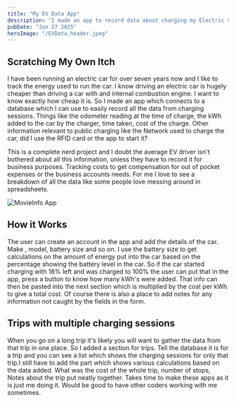 ```yaml
---
title: "My EV Data App"
description: "I made an app to record data about charging my Electric car"
pubDate: "Jun 27 2025"
heroImage: "/EVData_header.jpeg"
---
```


## Scratching My Own Itch

I have been running an electric car for over seven years now and I like to track the energy used to run the car. I know driving an electric car is hugely cheaper than driving a car with and internal combustion engine. I want to know exactly how cheap it is. So I made an app which connects to a database which I can use to easily record all the data from charging sessions. Things like the odometer reading at the time of charge, the kWh added to the car by the charger, time taken, cost of the charge. Other information relevant to public charging like the Network used to charge the car, did I use the RFID card or the app to start it?

This is a complete nerd project and I doubt the average EV driver isn't bothered about all this information, unless they have to record it for business purposes. Tracking costs to get compensation for out of pocket expenses or the business accounts needs. For me I love to see a breakdown of all the data like some people love messing around in spreadsheets.

![MovieInfo App](/EVData_car.jpeg)

## How it Works

The user can create an account in the app and add the details of the car. Make , model, battery size and so on. I use the battery size to get calculations on the amount of energy put into the car based on the percentage showing the battery level in the car. So if the car started charging with 18% left and was charged to 100% the user can put that in the app, press a button to know how many kWh's were added. That info can then be pasted into the next section which is multiplied by the cost per kWh to give a total cost. Of course there is also a place to add notes for any information not caught by the fields in the form.

## Trips with multiple charging sessions

When you go on a long trip it's likely you will want to gather the data from that trip in one place. So I added a section for trips. Tell the database it is for a trip and you can see a list which shows the charging sessions for only that trip.I still have to add the part which shows various calculations based on the data added. What was the cost of the whole trip, number of stops, Notes about the trip put neatly together. Takes time to make these apps as it is just me doing it. Would be good to have other coders working with me sometimes.
